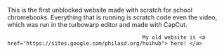 This is the first unblocked website made with scratch for school chromebooks. Everything that is running is scratch code even the video, which was run in the turbowarp editor and made with CapCut. 

                                               My old website is <a href="https://sites.google.com/philasd.org/huihub"> here! </a>
